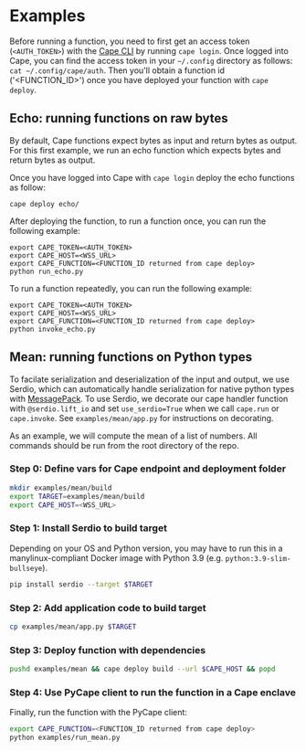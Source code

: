 # Examples

Before running a function, you need to first get an access token (`<AUTH_TOKEN>`) with the [Cape CLI](https://github.com/capeprivacy/cli) by running `cape login`. Once logged into Cape, you can find the access token in your `~/.config` directory as follows: `cat ~/.config/cape/auth`. Then you'll obtain a function id ('<FUNCTION_ID>') once you have deployed your function with `cape deploy`.

## Echo: running functions on raw bytes

By default, Cape functions expect bytes as input and return bytes as output. For this first example, we run an echo function which expects bytes and return bytes as output.

Once you have logged into Cape with `cape login` deploy the echo functions as follow:
```
cape deploy echo/
```

After deploying the function, to run a function once, you can run the following example:
```
export CAPE_TOKEN=<AUTH_TOKEN>
export CAPE_HOST=<WSS_URL>
export CAPE_FUNCTION=<FUNCTION_ID returned from cape deploy>
python run_echo.py
```

To run a function repeatedly, you can run the following example:
```
export CAPE_TOKEN=<AUTH_TOKEN>
export CAPE_HOST=<WSS_URL>
export CAPE_FUNCTION=<FUNCTION_ID returned from cape deploy>
python invoke_echo.py
```

## Mean: running functions on Python types

To facilate serialization and deserialization of the input and output, we use Serdio, which can automatically handle serialization for native python types with [MessagePack](https://msgpack.org/index.html). To use Serdio, we decorate our cape handler function with `@serdio.lift_io` and set `use_serdio=True` when we call `cape.run` or `cape.invoke`. See `examples/mean/app.py` for instructions on decorating.

As an example, we will compute the mean of a list of numbers. All commands should be run from the root directory of the repo.

### Step 0: Define vars for Cape endpoint and deployment folder
```sh
mkdir examples/mean/build
export TARGET=examples/mean/build
export CAPE_HOST=<WSS_URL>
```

###  Step 1: Install Serdio to build target
Depending on your OS and Python version, you may have to run this in a manylinux-compliant Docker image with Python 3.9 (e.g. `python:3.9-slim-bullseye`).
```sh
pip install serdio --target $TARGET
```

### Step 2: Add application code to build target
```sh
cp examples/mean/app.py $TARGET
```

### Step 3: Deploy function with dependencies
```sh
pushd examples/mean && cape deploy build --url $CAPE_HOST && popd
```

### Step 4: Use PyCape client to run the function in a Cape enclave
Finally, run the function with the PyCape client:
```sh
export CAPE_FUNCTION=<FUNCTION_ID returned from cape deploy>
python examples/run_mean.py
```
